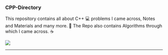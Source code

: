 ### CPP-Directory

This repository contains all about C++ 💻 problems I came across, Notes and Materials and many more. 🌱 The Repo also contains Algorithms through which I came across. ☕

<img src="https://github.com/himakhaitan/CPP-Directory/blob/main/Assets/Images/Banner.jpg" />

---
